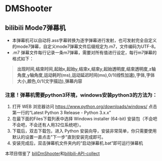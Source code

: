 # DMShooter   
## bilibili Mode7弹幕机   
* 本弹幕机可以自动将.ass字幕转换为逐字弹幕进行发射，也可发射完全自定义的mode7弹幕，自定义mode7弹幕文件后缀规定为.m7，文件编码为UTF-8。   
* .m7 弹幕文件每行记录一条m7弹幕，需要对所有值进行设定，每行m7弹幕的格式如下：   
>**出现时间,结束时间,起始x,起始y,结束x,结束y,起始透明度,结束透明度,z轴角度,y轴角度,运动耗时(ms),运动延迟时间(ms),0/1(线性加速),字体,字体大小,颜色,0/1(文字描边),弹幕内容**

### 注意！弹幕机需要python3环境，windows安装python3的方法为：   
1. 打开 WEB 浏览器访问 https://www.python.org/downloads/windows/ 点击第一行的“Latest Python 3 Release - Python 3.x.x”   
2. 在最下面的Files下载列表中选择 Windows installer (64-bit) 安装包（不会吧不会吧，不会还有人用32位系统吧）。   
3. 下载后，双击下载包，进入 Python 安装向导，安装非常简单，你只需要使用默认的设置一直点击"下一步"直到安装完成即可。   
4. 安装完成后，双击弹幕机文件夹内的“启动弹幕机.bat”即可运行弹幕机   

本项目借鉴了 [biliDmShooter](https://github.com/opheliaKyouko/biliDmShooter)和[bilibili-API-collect ](https://github.com/SocialSisterYi/bilibili-API-collect)   
